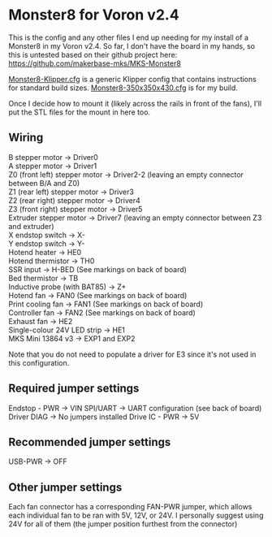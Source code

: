 # Monster8 for Voron v2.4

This is the config and any other files I end up needing for my install
of a Monster8 in my Voron v2.4.  So far, I don't have the board in my
hands, so this is untested based on their github project here:
https://github.com/makerbase-mks/MKS-Monster8

[Monster8-Klipper.cfg](./Monster8-Klipper.cfg) is a generic Klipper config that contains instructions
for standard build sizes.
[Monster8-350x350x430.cfg](./Monster8-350x350x430.cfg) is for my build.

Once I decide how to mount it (likely across the rails in front of the fans),
I'll put the STL files for the mount in here too.

## Wiring
B stepper motor → Driver0\
A stepper motor → Driver1\
Z0 (front left) stepper motor → Driver2-2 (leaving an empty connector between B/A and Z0)\
Z1 (rear left) stepper motor → Driver3\
Z2 (rear right) stepper motor → Driver4\
Z3 (front right) stepper motor → Driver5\
Extruder stepper motor → Driver7 (leaving an empty connector between Z3 and extruder)\
X endstop switch → X-\
Y endstop switch → Y-\
Hotend heater → HE0\
Hotend thermistor → TH0\
SSR input → H-BED (See markings on back of board)\
Bed thermistor → TB\
Inductive probe (with BAT85) → Z+\
Hotend fan → FAN0 (See markings on back of board)\
Print cooling fan → FAN1 (See markings on back of board)\
Controller fan → FAN2 (See markings on back of board)\
Exhaust fan → HE2\
Single-colour 24V LED strip → HE1\
MKS Mini 13864 v3 → EXP1 and EXP2

Note that you do not need to populate a driver for E3 since it's not used in this configuration.

## Required jumper settings
Endstop - PWR → VIN
SPI/UART → UART configuration (see back of board)
Driver DIAG → No jumpers installed
Drive IC - PWR → 5V

## Recommended jumper settings
USB-PWR → OFF

## Other jumper settings
Each fan connector has a corresponding FAN-PWR jumper, which allows each individual fan to be
ran with 5V, 12V, or 24V.  I personally suggest using 24V for all of them (the jumper position furthest from the connector)
